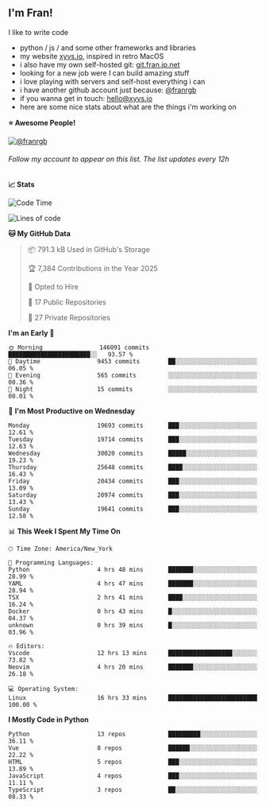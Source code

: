 ## I'm Fran!

I like to write code

- python /  js / and some other frameworks and libraries
- my website [xyvs.io](https://xyvs.io), inspired in retro MacOS
- i also have my own self-hosted git: [git.fran.jp.net](https://git.fran.jp.net/)
- looking for a new job were I can build amazing stuff
- i love playing with servers and self-host everything i can
- i have another github account just because: [@franrgb](https://github.com/franrgb)
- if you wanna get in touch: [hello@xyvs.io](mailto:hello@xyvs.io)
- here are some nice stats about what are the things i'm working on

<!--START_SECTION:waka-->
**⭐ Awesome People!** 

[![@franrgb](https://img.shields.io/badge/@franrgb-black?style=plastic&logo=github&logoColor=fff)](https://github.com/franrgb) 

###### Follow my account to appear on this list. *The list updates every 12h*

**📈 Stats** 

![Code Time](http://img.shields.io/badge/Code%20Time-16%20hrs%2033%20mins-blue)

![Lines of code](https://img.shields.io/badge/From%20Hello%20World%20I%27ve%20Written-839.1%20thousand%20lines%20of%20code-blue)

**🐱 My GitHub Data** 

> 📦 791.3 kB Used in GitHub's Storage 
 > 
> 🏆 7,384 Contributions in the Year 2025
 > 
> 💼 Opted to Hire
 > 
> 📜 17 Public Repositories 
 > 
> 🔑 27 Private Repositories 
 > 
**I'm an Early 🐤** 

```text
🌞 Morning                146091 commits      ███████████████████████░░   93.57 % 
🌆 Daytime                9453 commits        ██░░░░░░░░░░░░░░░░░░░░░░░   06.05 % 
🌃 Evening                565 commits         ░░░░░░░░░░░░░░░░░░░░░░░░░   00.36 % 
🌙 Night                  15 commits          ░░░░░░░░░░░░░░░░░░░░░░░░░   00.01 % 
```
📅 **I'm Most Productive on Wednesday** 

```text
Monday                   19693 commits       ███░░░░░░░░░░░░░░░░░░░░░░   12.61 % 
Tuesday                  19714 commits       ███░░░░░░░░░░░░░░░░░░░░░░   12.63 % 
Wednesday                30020 commits       █████░░░░░░░░░░░░░░░░░░░░   19.23 % 
Thursday                 25648 commits       ████░░░░░░░░░░░░░░░░░░░░░   16.43 % 
Friday                   20434 commits       ███░░░░░░░░░░░░░░░░░░░░░░   13.09 % 
Saturday                 20974 commits       ███░░░░░░░░░░░░░░░░░░░░░░   13.43 % 
Sunday                   19641 commits       ███░░░░░░░░░░░░░░░░░░░░░░   12.58 % 
```


📊 **This Week I Spent My Time On** 

```text
🕑︎ Time Zone: America/New_York

💬 Programming Languages: 
Python                   4 hrs 48 mins       ███████░░░░░░░░░░░░░░░░░░   28.99 % 
YAML                     4 hrs 47 mins       ███████░░░░░░░░░░░░░░░░░░   28.94 % 
TSX                      2 hrs 41 mins       ████░░░░░░░░░░░░░░░░░░░░░   16.24 % 
Docker                   0 hrs 43 mins       █░░░░░░░░░░░░░░░░░░░░░░░░   04.37 % 
unknown                  0 hrs 39 mins       █░░░░░░░░░░░░░░░░░░░░░░░░   03.96 % 

🔥 Editors: 
Vscode                   12 hrs 13 mins      ██████████████████░░░░░░░   73.82 % 
Neovim                   4 hrs 20 mins       ███████░░░░░░░░░░░░░░░░░░   26.18 % 

💻 Operating System: 
Linux                    16 hrs 33 mins      █████████████████████████   100.00 % 
```

**I Mostly Code in Python** 

```text
Python                   13 repos            █████████░░░░░░░░░░░░░░░░   36.11 % 
Vue                      8 repos             ██████░░░░░░░░░░░░░░░░░░░   22.22 % 
HTML                     5 repos             ███░░░░░░░░░░░░░░░░░░░░░░   13.89 % 
JavaScript               4 repos             ███░░░░░░░░░░░░░░░░░░░░░░   11.11 % 
TypeScript               3 repos             ██░░░░░░░░░░░░░░░░░░░░░░░   08.33 % 
```




<!--END_SECTION:waka-->
